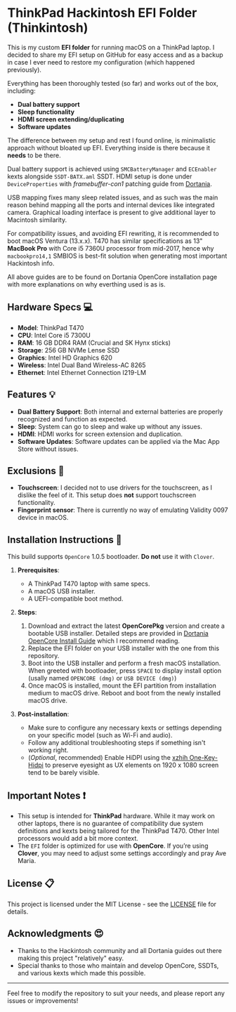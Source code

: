# ThinkPad Hackintosh EFI Folder (Thinkintosh)

This is my custom **EFI folder** for running macOS on a ThinkPad laptop. I decided to share my EFI setup on GitHub for easy access and as a backup in case I ever need to restore my configuration (which happened previously). 

Everything has been thoroughly tested (so far) and works out of the box, including:
- **Dual battery support**
- **Sleep functionality**
- **HDMI screen extending/duplicating**
- **Software updates**

The difference between my setup and rest I found online, is minimalistic approach without bloated up EFI. Everything inside is there because it **needs** to be there.

Dual battery support is achieved using `SMCBatteryManager` and `ECEnabler` kexts alongside `SSDT-BATX.aml` SSDT. HDMI setup is done under `DeviceProperties` with *framebuffer-con1* patching guide from [Dortania](https://dortania.github.io/OpenCore-Install-Guide/config-laptop.plist/kaby-lake.html#deviceproperties$0).

USB mapping fixes many sleep related issues, and as such was the main reason behind mapping all the ports and internal devices like integrated camera. Graphical loading interface is present to give additional layer to Macintosh similarity.

For compatibility issues, and avoiding EFI rewriting, it is recommended to boot macOS Ventura (13.x.x). T470 has similar specifications as 13" **MacBook Pro** with Core i5 7360U processor from mid-2017, hence why `macbookpro14,1` SMBIOS is best-fit solution when generating most important Hackintosh info.

All above guides are to be found on Dortania OpenCore installation page with more explanations on why everthing used is as is.

## Hardware Specs :computer:

- **Model**: ThinkPad T470
- **CPU**: Intel Core i5 7300U
- **RAM**: 16 GB DDR4 RAM (Crucial and SK Hynx sticks)
- **Storage**: 256 GB NVMe Lense SSD
- **Graphics**: Intel HD Graphics 620
- **Wireless**: Intel Dual Band Wireless-AC 8265
- **Ethernet**: Intel Ethernet Connection I219-LM
  
## Features :bulb:

- **Dual Battery Support**: Both internal and external batteries are properly recognized and function as expected.
- **Sleep**: System can go to sleep and wake up without any issues.
- **HDMI**: HDMI works for screen extension and duplication.
- **Software Updates**: Software updates can be applied via the Mac App Store without issues.

## Exclusions :no_entry_sign:

- **Touchscreen**: I decided not to use drivers for the touchscreen, as I dislike the feel of it. This setup does **not** support touchscreen functionality.
- **Fingerprint sensor**: There is currently no way of emulating Validity 0097 device in macOS.

## Installation Instructions :pushpin:

This build supports `OpenCore` 1.0.5 bootloader. **Do not** use it with `Clover`.

1. **Prerequisites**:
   - A ThinkPad T470 laptop with same specs.
   - A macOS USB installer.
   - A UEFI-compatible boot method.

2. **Steps**:
   1. Download and extract the latest **OpenCorePkg** version and create a bootable USB installer. Detailed steps are provided in [Dortania OpenCore Install Guide](https://dortania.github.io/OpenCore-Install-Guide/prerequisites.html) which I recommend reading.
   2. Replace the EFI folder on your USB installer with the one from this repository.
   3. Boot into the USB installer and perform a fresh macOS installation. When greeted with bootloader, press `SPACE` to display install option (usally named `OPENCORE (dmg)` or `USB DEVICE (dmg)`)
   4. Once macOS is installed, mount the EFI partition from installation medium to macOS drive. Reboot and boot from the newly installed macOS drive.

3. **Post-installation**:
   - Make sure to configure any necessary kexts or settings depending on your specific model (such as Wi-Fi and audio).
   - Follow any additional troubleshooting steps if something isn't working right.
   - (*Optional*, recommended) Enable HiDPI using the [xzhih One-Key-Hidpi](https://github.com/xzhih/one-key-hidpi) to preserve eyesight as UX elements on 1920 x 1080 screen tend to be barely visible.

## Important Notes :heavy_exclamation_mark:

- This setup is intended for **ThinkPad** hardware. While it may work on other laptops, there is no guarantee of compatibility due system definitions and kexts being tailored for the ThinkPad T470. Other Intel processors would add a bit more context.
- The `EFI` folder is optimized for use with **OpenCore**. If you’re using **Clover**, you may need to adjust some settings accordingly and pray Ave Maria.

## License :clipboard:

This project is licensed under the MIT License - see the [LICENSE](LICENSE) file for details.

## Acknowledgments :heart_eyes:

- Thanks to the Hackintosh community and all Dortania guides out there making this project "relatively" easy.
- Special thanks to those who maintain and develop OpenCore, SSDTs, and various kexts which made this possible.

---

Feel free to modify the repository to suit your needs, and please report any issues or improvements!
